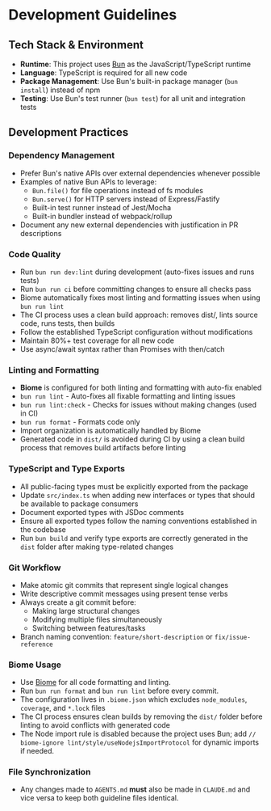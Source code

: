 # Development Guidelines

## Tech Stack & Environment

- **Runtime**: This project uses [Bun](https://bun.sh/) as the JavaScript/TypeScript runtime
- **Language**: TypeScript is required for all new code
- **Package Management**: Use Bun's built-in package manager (`bun install`) instead of npm
- **Testing**: Use Bun's test runner (`bun test`) for all unit and integration tests

## Development Practices

### Dependency Management

- Prefer Bun's native APIs over external dependencies whenever possible
- Examples of native Bun APIs to leverage:
  - `Bun.file()` for file operations instead of fs modules
  - `Bun.serve()` for HTTP servers instead of Express/Fastify
  - Built-in test runner instead of Jest/Mocha
  - Built-in bundler instead of webpack/rollup
- Document any new external dependencies with justification in PR descriptions

### Code Quality

- Run `bun run dev:lint` during development (auto-fixes issues and runs tests)
- Run `bun run ci` before committing changes to ensure all checks pass
- Biome automatically fixes most linting and formatting issues when using `bun run lint`
- The CI process uses a clean build approach: removes dist/, lints source code, runs tests, then builds
- Follow the established TypeScript configuration without modifications
- Maintain 80%+ test coverage for all new code
- Use async/await syntax rather than Promises with then/catch

### Linting and Formatting

- **Biome** is configured for both linting and formatting with auto-fix enabled
- `bun run lint` - Auto-fixes all fixable formatting and linting issues
- `bun run lint:check` - Checks for issues without making changes (used in CI)
- `bun run format` - Formats code only
- Import organization is automatically handled by Biome
- Generated code in `dist/` is avoided during CI by using a clean build process that removes build artifacts before linting

### TypeScript and Type Exports

- All public-facing types must be explicitly exported from the package
- Update `src/index.ts` when adding new interfaces or types that should be available to package consumers
- Document exported types with JSDoc comments
- Ensure all exported types follow the naming conventions established in the codebase
- Run `bun build` and verify type exports are correctly generated in the `dist` folder after making type-related changes

### Git Workflow

- Make atomic git commits that represent single logical changes
- Write descriptive commit messages using present tense verbs
- Always create a git commit before:
  - Making large structural changes
  - Modifying multiple files simultaneously
  - Switching between features/tasks
- Branch naming convention: `feature/short-description` or `fix/issue-reference`

### Biome Usage

- Use [Biome](https://biomejs.dev/) for all code formatting and linting.
- Run `bun run format` and `bun run lint` before every commit.
- The configuration lives in `.biome.json` which excludes `node_modules`, `coverage`, and `*.lock` files
- The CI process ensures clean builds by removing the `dist/` folder before linting to avoid conflicts with generated code
- The Node import rule is disabled because the project uses Bun; add `// biome-ignore lint/style/useNodejsImportProtocol` for dynamic imports if needed.

### File Synchronization

- Any changes made to `AGENTS.md` **must** also be made in `CLAUDE.md` and vice versa to keep both guideline files identical.